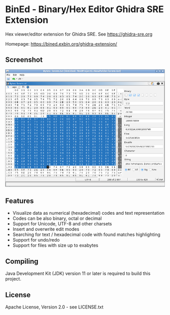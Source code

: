 BinEd - Binary/Hex Editor Ghidra SRE Extension
==============================================

Hex viewer/editor extension for Ghidra SRE. See https://ghidra-sre.org  

Homepage: https://bined.exbin.org/ghidra-extension/  

Screenshot
----------

![BinEd-Editor Screenshot](images/bined-ghidra-screenshot.png?raw=true)

Features
--------

  * Visualize data as numerical (hexadecimal) codes and text representation
  * Codes can be also binary, octal or decimal
  * Support for Unicode, UTF-8 and other charsets
  * Insert and overwrite edit modes
  * Searching for text / hexadecimal code with found matches highlighting
  * Support for undo/redo
  * Support for files with size up to exabytes

Compiling
---------

Java Development Kit (JDK) version 11 or later is required to build this project.

License
-------

Apache License, Version 2.0 - see LICENSE.txt
